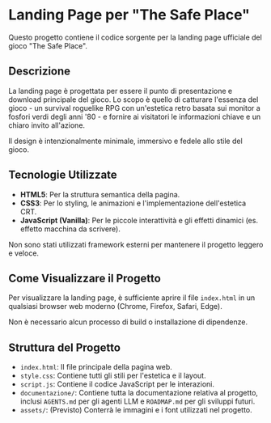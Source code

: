 # Landing Page per "The Safe Place"

Questo progetto contiene il codice sorgente per la landing page ufficiale del gioco "The Safe Place".

## Descrizione

La landing page è progettata per essere il punto di presentazione e download principale del gioco. Lo scopo è quello di catturare l'essenza del gioco - un survival roguelike RPG con un'estetica retro basata sui monitor a fosfori verdi degli anni '80 - e fornire ai visitatori le informazioni chiave e un chiaro invito all'azione.

Il design è intenzionalmente minimale, immersivo e fedele allo stile del gioco.

## Tecnologie Utilizzate

- **HTML5**: Per la struttura semantica della pagina.
- **CSS3**: Per lo styling, le animazioni e l'implementazione dell'estetica CRT.
- **JavaScript (Vanilla)**: Per le piccole interattività e gli effetti dinamici (es. effetto macchina da scrivere).

Non sono stati utilizzati framework esterni per mantenere il progetto leggero e veloce.

## Come Visualizzare il Progetto

Per visualizzare la landing page, è sufficiente aprire il file `index.html` in un qualsiasi browser web moderno (Chrome, Firefox, Safari, Edge).

Non è necessario alcun processo di build o installazione di dipendenze.

## Struttura del Progetto

- `index.html`: Il file principale della pagina web.
- `style.css`: Contiene tutti gli stili per l'estetica e il layout.
- `script.js`: Contiene il codice JavaScript per le interazioni.
- `documentazione/`: Contiene tutta la documentazione relativa al progetto, inclusi `AGENTS.md` per gli agenti LLM e `ROADMAP.md` per gli sviluppi futuri.
- `assets/`: (Previsto) Conterrà le immagini e i font utilizzati nel progetto.

